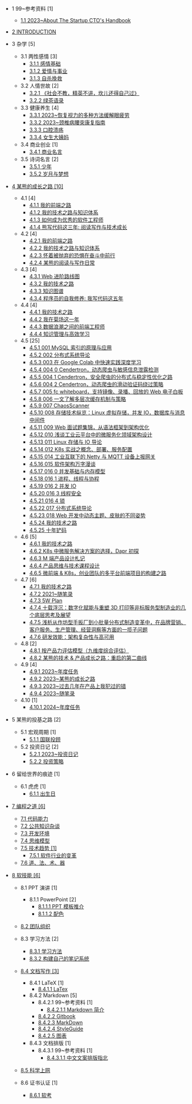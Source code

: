   - 1 99~参考资料 [1]
    - [1.1 2023~About The Startup CTO's Handbook](/99~参考资料/2023~About%20The%20Startup%20CTO's%20Handbook/README.md)
      
  - [2 INTRODUCTION](/INTRODUCTION.md)
  - 3 杂学 [5]
    - 3.1 两性感情 [3]
      - [3.1.1 感情基础](/杂学/两性感情/感情基础.md)
      - [3.1.2 爱情与事业](/杂学/两性感情/爱情与事业.md)
      - [3.1.3 自杀挽救](/杂学/两性感情/自杀挽救.md)
    - 3.2 人情世故 [2]
      - [3.2.1 《社会不教，精英不讲，坎儿还得自己过》](/杂学/人情世故/《社会不教，精英不讲，坎儿还得自己过》.md)
      - [3.2.2 绿茶语录](/杂学/人情世故/绿茶语录.md)
    - 3.3 健康养生 [4]
      - [3.3.1 2023~恢复视力的多种方法缓解眼疲劳](/杂学/健康养生/2023~恢复视力的多种方法缓解眼疲劳.md)
      - [3.3.2 2023~颈椎病腰突康复指南](/杂学/健康养生/2023~颈椎病腰突康复指南.md)
      - [3.3.3 口腔溃疡](/杂学/健康养生/口腔溃疡.md)
      - [3.3.4 女生大姨妈](/杂学/健康养生/女生大姨妈.md)
    - 3.4 商业创业 [1]
      - [3.4.1 商业名言](/杂学/商业创业/商业名言.md)
    - 3.5 诗词名言 [2]
      - [3.5.1 少年](/杂学/诗词名言/少年.md)
      - [3.5.2 岁月与梦想](/杂学/诗词名言/岁月与梦想.md)
  - [4 某熊的成长之路 [10]](/某熊的成长之路/README.md)
    - 4.1  [4]
      - [4.1.1 我的前端之路](/某熊的成长之路/2015/2015-我的前端之路.md)
      - [4.1.2 我的技术之路与知识体系](/某熊的成长之路/2015/2015-我的技术之路与知识体系.md)
      - [4.1.3 如何成为优秀的软件工程师](/某熊的成长之路/2015/如何成为优秀的软件工程师.md)
      - [4.1.4 熊写代码这三年: 阅读写作与技术成长](/某熊的成长之路/2015/熊写代码这三年:%20阅读写作与技术成长.md)
    - 4.2  [4]
      - [4.2.1 我的前端之路](/某熊的成长之路/2016/2016-我的前端之路.md)
      - [4.2.2 我的技术之路与知识体系](/某熊的成长之路/2016/2016-我的技术之路与知识体系.md)
      - [4.2.3 怀着被抛弃的恐惧在奋斗中前行](/某熊的成长之路/2016/怀着被抛弃的恐惧在奋斗中前行.md)
      - [4.2.4 某熊的阅读与写作日常](/某熊的成长之路/2016/某熊的阅读与写作日常.md)
    - 4.3  [4]
      - [4.3.1 Web 进阶路线图](/某熊的成长之路/2017/2017-Web%20进阶路线图.md)
      - [4.3.2 我的技术之路](/某熊的成长之路/2017/2017-我的技术之路.md)
      - [4.3.3 知识图谱](/某熊的成长之路/2017/2017-知识图谱.md)
      - [4.3.4 程序员的自我修养: 我写代码这五年](/某熊的成长之路/2017/程序员的自我修养:%20我写代码这五年.md)
    - 4.4  [4]
      - [4.4.1 我的技术之路](/某熊的成长之路/2018/2018-我的技术之路.md)
      - [4.4.2 我在菊场这一年](/某熊的成长之路/2018/我在菊场这一年.md)
      - [4.4.3 数据浪潮之间的前端工程师](/某熊的成长之路/2018/数据浪潮之间的前端工程师.md)
      - [4.4.4 知识管理与高效学习](/某熊的成长之路/2018/知识管理与高效学习.md)
    - 4.5  [25]
      - [4.5.1 001 MySQL 索引的原理与应用](/某熊的成长之路/2019/2019-001-MySQL%20索引的原理与应用.md)
      - [4.5.2 002 分布式系统导论](/某熊的成长之路/2019/2019-002-分布式系统导论.md)
      - [4.5.3 003 在 Google Colab 中快速实践深度学习](/某熊的成长之路/2019/2019-003-在%20Google%20Colab%20中快速实践深度学习.md)
      - [4.5.4 004 0 Cendertron，动态爬虫与敏感信息泄露检测](/某熊的成长之路/2019/2019-004-0-Cendertron，动态爬虫与敏感信息泄露检测.md)
      - [4.5.5 004 1 Cendertron，安全爬虫的分布式与稳定性优化之路](/某熊的成长之路/2019/2019-004-1-Cendertron，安全爬虫的分布式与稳定性优化之路.md)
      - [4.5.6 004 2 Cendertron，动态爬虫的滑动验证码绕过策略](/某熊的成长之路/2019/2019-004-2-Cendertron，动态爬虫的滑动验证码绕过策略.md)
      - [4.5.7 005 fc whiteboard，支持镜像、录播、回放的 Web 电子白板](/某熊的成长之路/2019/2019-005-fc-whiteboard，支持镜像、录播、回放的%20Web%20电子白板.md)
      - [4.5.8 006 一文了解多层次缓存机制与策略](/某熊的成长之路/2019/2019-006-一文了解多层次缓存机制与策略.md)
      - [4.5.9 007 ChaosScanner](/某熊的成长之路/2019/2019-007-ChaosScanner.md)
      - [4.5.10 008 存储技术纵览：Linux 虚拟存储，并发 IO，数据库与消息中间件](/某熊的成长之路/2019/2019-008-存储技术纵览：Linux%20虚拟存储，并发%20IO，数据库与消息中间件.md)
      - [4.5.11 009 Web 面试题集锦，从语法框架到架构优化](/某熊的成长之路/2019/2019-009-Web%20面试题集锦，从语法框架到架构优化.md)
      - [4.5.12 010 浅谈工业云平台中的微服务化领域架构设计](/某熊的成长之路/2019/2019-010-浅谈工业云平台中的微服务化领域架构设计.md)
      - [4.5.13 011 Linux 存储与 IO 导论](/某熊的成长之路/2019/2019-011-Linux%20存储与%20IO%20导论.md)
      - [4.5.14 012 K8s 实战之概念、部署、服务配置](/某熊的成长之路/2019/2019-012-K8s%20实战之概念、部署、服务配置.md)
      - [4.5.15 014 工业互联下的 Netty 与 MQTT 设备上报网关](/某熊的成长之路/2019/2019-014-工业互联下的%20Netty%20与%20MQTT%20设备上报网关.md)
      - [4.5.16 015 软件架构万字漫谈](/某熊的成长之路/2019/2019-015-软件架构万字漫谈.md)
      - [4.5.17 016 0 并发基础与内存模型](/某熊的成长之路/2019/2019-016-0-并发基础与内存模型.md)
      - [4.5.18 016 1 进程、线程与协程](/某熊的成长之路/2019/2019-016-1-进程、线程与协程.md)
      - [4.5.19 016 2 并发 IO](/某熊的成长之路/2019/2019-016-2-并发%20IO.md)
      - [4.5.20 016 3 线程安全](/某熊的成长之路/2019/2019-016-3-线程安全.md)
      - [4.5.21 016 4 锁](/某熊的成长之路/2019/2019-016-4-锁.md)
      - [4.5.22 017 分布式系统导论](/某熊的成长之路/2019/2019-017-分布式系统导论.md)
      - [4.5.23 018 Web 开发中动态主题、皮肤的不同姿势](/某熊的成长之路/2019/2019-018-Web%20开发中动态主题、皮肤的不同姿势.md)
      - [4.5.24 我的技术之路](/某熊的成长之路/2019/2019-我的技术之路.md)
      - [4.5.25 十年铲码](/某熊的成长之路/2019/十年铲码.md)
    - 4.6  [5]
      - [4.6.1 我的技术之路](/某熊的成长之路/2020/2020-我的技术之路.md)
      - [4.6.2 K8s 中微服务解决方案的选择，Dapr 初探](/某熊的成长之路/2020/K8s%20中微服务解决方案的选择，Dapr%20初探.md)
      - [4.6.3 M 端产品设计札记](/某熊的成长之路/2020/M%20端产品设计札记.md)
      - [4.6.4 产品思维与技术课程设计](/某熊的成长之路/2020/产品思维与技术课程设计.md)
      - [4.6.5 微前端 & K8s，创业团队的多平台前端项目的构建之路](/某熊的成长之路/2020/微前端%20&%20K8s，创业团队的多平台前端项目的构建之路.md)
    - 4.7  [6]
      - [4.7.1 我的技术之路](/某熊的成长之路/2021/2021-我的技术之路.md)
      - [4.7.2 2021~随笔录](/某熊的成长之路/2021/2021~随笔录.md)
      - [4.7.3 5W Plan](/某熊的成长之路/2021/5W%20Plan.md)
      - [4.7.4 十载浮沉：数字化赋能与重塑 3D 打印等非标服务型制造业的几个底层思考及展望](/某熊的成长之路/2021/十载浮沉：数字化赋能与重塑%203D%20打印等非标服务型制造业的几个底层思考及展望.md)
      - [4.7.5 浅析从作坊型手扳厂到小批量分布式制造变革中，在品牌营销、客户服务、生产管理、经营洞察等方面的一揽子问题](/某熊的成长之路/2021/浅析从作坊型手扳厂到小批量分布式制造变革中，在品牌营销、客户服务、生产管理、经营洞察等方面的一揽子问题.md)
      - [4.7.6 研发效能：架构复杂性与高可用](/某熊的成长之路/2021/研发效能：架构复杂性与高可用.md)
    - 4.8  [2]
      - [4.8.1 按产品力评估模型（九维度综合评估）](/某熊的成长之路/2022/2022-按产品力评估模型（九维度综合评估）.md)
      - [4.8.2 某熊的技术 & 产品成长之路：重启的第二曲线](/某熊的成长之路/2022/2022-某熊的技术%20&%20产品成长之路：重启的第二曲线.md)
    - 4.9  [4]
      - [4.9.1 2023~年度任务](/某熊的成长之路/2023/2023~年度任务.md)
      - [4.9.2 2023~某熊的成长之路](/某熊的成长之路/2023/2023~某熊的成长之路.md)
      - [4.9.3 2023~过去几年在产品上我犯过的错](/某熊的成长之路/2023/2023~过去几年在产品上我犯过的错.md)
      - [4.9.4 2023~随笔录](/某熊的成长之路/2023/2023~随笔录.md)
    - 4.10  [1]
      - [4.10.1 2024~年度任务](/某熊的成长之路/2024/2024~年度任务.md)
  - 5 某熊的投基之路 [2]
    - 5.1 宏观周期 [1]
      - [5.1.1 国联投顾](/某熊的投基之路/宏观周期/国联投顾.md)
    - 5.2 投资日记 [2]
      - [5.2.1 2023~投资日记](/某熊的投基之路/投资日记/2023~投资日记.md)
      - [5.2.2 投资策略](/某熊的投基之路/投资日记/投资策略.md)
  - 6 留给世界的痕迹 [1]
    - 6.1 虎虎 [1]
      - [6.1.1 出生日](/留给世界的痕迹/虎虎/出生日.md)
  - [7 编程之道 [6]](/编程之道/README.md)
    - [7.1 代码能力](/编程之道/代码能力.md)
    - [7.2 公共知识杂谈](/编程之道/公共知识杂谈.md)
    - [7.3 开发环境](/编程之道/开发环境.md)
    - [7.4 思维模型](/编程之道/思维模型.md)
    - [7.5 技术趋势 [1]](/编程之道/技术趋势/README.md)
      - [7.5.1 软件行业的变革](/编程之道/技术趋势/软件行业的变革.md)
    - [7.6 道、法、术、器](/编程之道/道、法、术、器.md)
  - [8 软技能 [6]](/软技能/README.md)
    - 8.1 PPT 演讲 [1]
      - 8.1.1 PowerPoint [2]
        - [8.1.1.1 PPT 模板推介](/软技能/PPT%20演讲/PowerPoint/PPT%20模板推介.md)
        - [8.1.1.2 配色](/软技能/PPT%20演讲/PowerPoint/配色/README.md)
          
    - [8.2 团队组织](/软技能/团队组织/README.md)
      
    - 8.3 学习方法 [2]
      - [8.3.1 学习方法](/软技能/学习方法/学习方法.md)
      - [8.3.2 构建自己的笔记系统](/软技能/学习方法/构建自己的笔记系统.md)
    - [8.4 文档写作 [3]](/软技能/文档写作/README.md)
      - 8.4.1 LaTeX [1]
        - [8.4.1.1 LaTex](/软技能/文档写作/LaTeX/LaTex.md)
      - 8.4.2 Markdown [5]
        - 8.4.2.1 99~参考资料 [1]
          - [8.4.2.1.1 Markdown 简介](/软技能/文档写作/Markdown/99~参考资料/2018-Markdown%20简介.md)
        - [8.4.2.2 Gitbook](/软技能/文档写作/Markdown/Gitbook.md)
        - [8.4.2.3 MarkDown](/软技能/文档写作/Markdown/MarkDown.md)
        - [8.4.2.4 StyleGuide](/软技能/文档写作/Markdown/StyleGuide.md)
        - [8.4.2.5 图表](/软技能/文档写作/Markdown/图表.md)
      - 8.4.3 文档排版 [1]
        - 8.4.3.1 99~参考资料 [1]
          - [8.4.3.1.1 中文文案排版指北](/软技能/文档写作/文档排版/99~参考资料/2018-中文文案排版指北.md)
    - [8.5 科学上网](/软技能/科学上网/README.md)
      
    - 8.6 证书认证 [1]
      - [8.6.1 软考](/软技能/证书认证/软考.md)